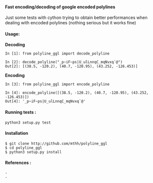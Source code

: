 #### Fast encoding/decoding of google encoded polylines

Just some tests with cython trying to obtain better performances when dealing with encoded polylines
(nothing serious but it works fine)


#### Usage:
__Decoding__
```
In [1]: from polyline_ggl import decode_polyline

In [2]: decode_polyline("_p~iF~ps|U_ulLnnqC_mqNvxq`@")
Out[2]: [(38.5, -120.2), (40.7, -120.95), (43.252, -126.453)]
```

__Encoding__
```
In [3]: from polyline_ggl import encode_polyline

In [4]: encode_polyline([(38.5, -120.2), (40.7, -120.95), (43.252, -126.453)])
Out[4]: '_p~iF~ps|U_ulLnnqC_mqNvxq`@'
```

#### Running tests :
```
python3 setup.py test
```

#### Installation
```
$ git clone http://github.com/mthh/polyline_ggl
$ cd polyline_ggl
$ python3 setup.py install
```

#### References :
    - 
    -
